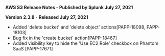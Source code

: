 **AWS S3 Release Notes - Published by Splunk July 27, 2021**


**Version 2.3.8 - Released July 27, 2021**

* Added 'delete bucket' and 'delete object' actions[PAPP-18098, PAPP-18103]
* Bug fix in the 'create bucket' action[PAPP-18467]
* Added visibility key to hide the 'Use EC2 Role' checkbox on Phantom SaaS [PAPP-17671]
